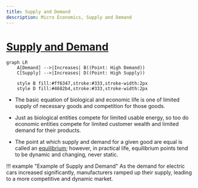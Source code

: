```yaml
---
title: Supply and Demand
description: Micro Economics, Supply and Demand
---
```


# [Supply and Demand](https://en.wikipedia.org/wiki/Supply_and_demand)

```mermaid
graph LR
    A[Demand] -->|Increases| B((Point: High Demand))
    C[Supply] -->|Increases| D((Point: High Supply))

    style B fill:#ff6347,stroke:#333,stroke-width:2px
    style D fill:#4682b4,stroke:#333,stroke-width:2px
```

- The basic equation of biological and economic life is one of limited supply of necessary goods and competition for those goods. 

- Just as biological entities compete for limited usable energy, so too do economic entities compete for limited customer wealth and limited demand for their products. 

- The point at which supply and demand for a given good are equal is called an [equilibrium](https://en.wikipedia.org/wiki/Mechanical_equilibrium); however, in practical life, equilibrium points tend to be dynamic and changing, never static.


!!! example "Example of Supply and Demand"
    As the demand for electric cars increased significantly, manufacturers ramped up their supply, leading to a more competitive and dynamic market.

